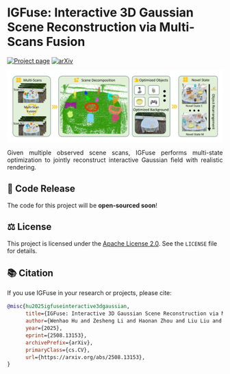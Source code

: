 # IGFuse: Interactive 3D Gaussian Scene Reconstruction via Multi-Scans Fusion



[![Project page](https://img.shields.io/badge/project%20page-IGFuse-blue)](https://whhu7.github.io/IGFuse/)
[![arXiv](https://img.shields.io/badge/arXiv-2508.13153-b31b1b.svg?logo=arxiv)](https://arxiv.org/abs/2508.13153)

<div style="background-color:white; padding:10px; display:inline-block;">
 <img src="https://github.com/whhu7/IGFuse-code/blob/main/figure.png">
</div>
<p align="justify">Given multiple observed scene scans, IGFuse performs multi-state optimization to jointly reconstruct interactive Gaussian field with realistic rendering.</p>

## 🚀 Code Release
The code for this project will be **open-sourced soon**!

## ⚖️ License
This project is licensed under the [Apache License 2.0](LICENSE). See the `LICENSE` file for details.


## 📚 Citation
If you use IGFuse in your research or projects, please cite:

```bibtex
@misc{hu2025igfuseinteractive3dgaussian,
      title={IGFuse: Interactive 3D Gaussian Scene Reconstruction via Multi-Scans Fusion}, 
      author={Wenhao Hu and Zesheng Li and Haonan Zhou and Liu Liu and Xuexiang Wen and Zhizhong Su and Xi Li and Gaoang Wang},
      year={2025},
      eprint={2508.13153},
      archivePrefix={arXiv},
      primaryClass={cs.CV},
      url={https://arxiv.org/abs/2508.13153}, 
}
```
